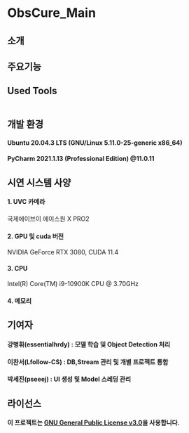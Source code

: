 # ObsCure_Main
## 소개
##### 
## 주요기능
### 
## Used Tools
``` 
```
## 개발 환경
#### Ubuntu 20.04.3 LTS (GNU/Linux 5.11.0-25-generic x86_64)
#### PyCharm 2021.1.13 (Professional Edition) @11.0.11
## 시연 시스템 사양
#### 1. UVC 카메라
국제에이브이 에이스원 X PRO2
#### 2. GPU 및 cuda 버전
NVIDIA GeForce RTX 3080, CUDA 11.4
#### 3. CPU
Intel(R) Core(TM) i9-10900K CPU @ 3.70GHz
#### 4. 메모리
## 기여자
#### **강병휘**(essentialhrdy) : 모델 학습 및 Object Detection 처리
#### **이찬서**(Lfollow-CS) : DB,Stream 관리 및 개별 프로젝트 통합
#### **박세진**(pseeej) : UI 생성 및 Model 스레딩 관리
## 라이선스
#### 이 프로젝트는 [GNU General Public License v3.0](https://github.com/SSU-DC-DCWZ/ObsCure_Main/blob/main/LICENSE)을 사용합니다.

